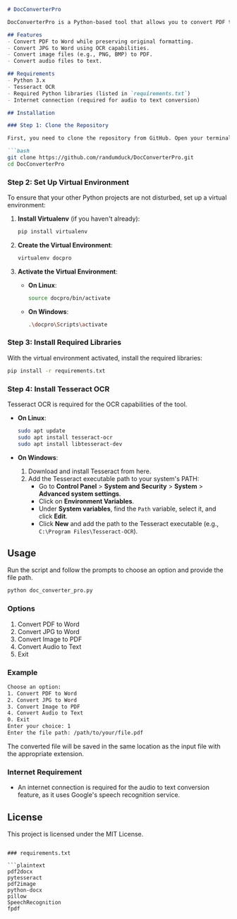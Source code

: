 ```markdown
# DocConverterPro

DocConverterPro is a Python-based tool that allows you to convert PDF to Word, JPG to Word using OCR, image files to PDF, and audio to text. The tool preserves the original formatting of the PDF, including logos, signs, and other graphical elements.

## Features
- Convert PDF to Word while preserving original formatting.
- Convert JPG to Word using OCR capabilities.
- Convert image files (e.g., PNG, BMP) to PDF.
- Convert audio files to text.

## Requirements
- Python 3.x
- Tesseract OCR
- Required Python libraries (listed in `requirements.txt`)
- Internet connection (required for audio to text conversion)

## Installation

### Step 1: Clone the Repository

First, you need to clone the repository from GitHub. Open your terminal or command prompt and run the following commands:

```bash
git clone https://github.com/randumduck/DocConverterPro.git
cd DocConverterPro
```

### Step 2: Set Up Virtual Environment

To ensure that your other Python projects are not disturbed, set up a virtual environment:

1. **Install Virtualenv** (if you haven't already):
   ```bash
   pip install virtualenv
   ```

2. **Create the Virtual Environment**:
   ```bash
   virtualenv docpro
   ```

3. **Activate the Virtual Environment**:
   - **On Linux**:
     ```bash
     source docpro/bin/activate
     ```
   - **On Windows**:
     ```bash
     .\docpro\Scripts\activate
     ```

### Step 3: Install Required Libraries

With the virtual environment activated, install the required libraries:

```bash
pip install -r requirements.txt
```

### Step 4: Install Tesseract OCR

Tesseract OCR is required for the OCR capabilities of the tool.

- **On Linux**:
  ```bash
  sudo apt update
  sudo apt install tesseract-ocr
  sudo apt install libtesseract-dev
  ```

- **On Windows**:
  1. Download and install Tesseract from here.
  2. Add the Tesseract executable path to your system's PATH:
     - Go to **Control Panel** > **System and Security** > **System** > **Advanced system settings**.
     - Click on **Environment Variables**.
     - Under **System variables**, find the `Path` variable, select it, and click **Edit**.
     - Click **New** and add the path to the Tesseract executable (e.g., `C:\Program Files\Tesseract-OCR`).

## Usage

Run the script and follow the prompts to choose an option and provide the file path.

```bash
python doc_converter_pro.py
```

### Options

1. Convert PDF to Word
2. Convert JPG to Word
3. Convert Image to PDF
4. Convert Audio to Text
0. Exit

### Example

```bash
Choose an option:
1. Convert PDF to Word
2. Convert JPG to Word
3. Convert Image to PDF
4. Convert Audio to Text
0. Exit
Enter your choice: 1
Enter the file path: /path/to/your/file.pdf
```

The converted file will be saved in the same location as the input file with the appropriate extension.

### Internet Requirement

- An internet connection is required for the audio to text conversion feature, as it uses Google's speech recognition service.

## License

This project is licensed under the MIT License.
```

### requirements.txt

```plaintext
pdf2docx
pytesseract
pdf2image
python-docx
pillow
SpeechRecognition
fpdf
